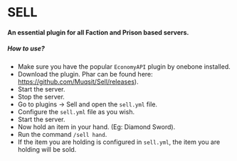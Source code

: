 # SELL
#### An essential plugin for all Faction and Prison based servers.
##### How to use?
- Make sure you have the popular ```EconomyAPI``` plugin by onebone installed.
- Download the plugin. Phar can be found here: https://github.com/Muqsit/Sell/releases).
- Start the server.
- Stop the server.
- Go to plugins -> Sell and open the ```sell.yml``` file.
- Configure the ```sell.yml``` file as you wish.
- Start the server.
- Now hold an item in your hand. (Eg: Diamond Sword).
- Run the command ```/sell hand```.
- If the item you are holding is configured in ```sell.yml```, the item you are holding will be sold.
